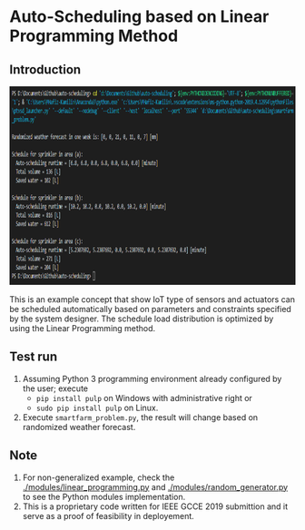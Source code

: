 # Auto-Scheduling based on Linear Programming Method

## Introduction

<p align = "center">
  <img src = "https://raw.githubusercontent.com/hafiz-kamilin/auto-scheduling/master/pictures/1.png" width = "900" height = "350"/>
</p>

This is an example concept that show IoT type of sensors and actuators can be scheduled automatically based on parameters and constraints specified by the system designer. The schedule load distribution is optimized by using the Linear Programming method.

## Test run

1. Assuming Python 3 programming environment already configured by the user; execute
   - `pip install pulp` on Windows with administrative right or
   - `sudo pip install pulp` on Linux.
2. Execute `smartfarm_problem.py`, the result will change based on randomized weather forecast.

## Note

1. For non-generalized example, check the [./modules/linear_programming.py](https://github.com/hafiz-kamilin/auto-scheduling/blob/master/modules/linear_programming.py) and [./modules/random_generator.py](https://github.com/hafiz-kamilin/auto-scheduling/blob/master/modules/random_generator.py) to see the Python modules implementation.
2. This is a proprietary code written for IEEE GCCE 2019 submittion and it serve as a proof of feasibility in deployement.
